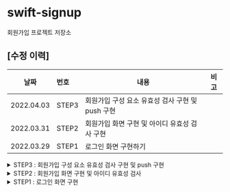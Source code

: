 # swift-signup
회원가입 프로젝트 저장소

## [수정 이력]
| 날짜       | 번호   | 내용                                    | 비고                             |
| ---------- | :----- | --------------------------------------- | -------------------------------- |
| 2022.04.03 | STEP3 | 회원가입 구성 요소 유효성 검사 구현 및 push 구현    |                                  |
| 2022.03.31 | STEP2 | 회원가입 화면 구현 및 아이디 유효성 검사 구현       |                                  |
| 2022.03.29 | STEP1 | 로그인 화면 구현하기                  |                                  |


<details>
<summary> STEP3 : 회원가입 구성 요소 유효성 검사 구현 및 push 구현 </summary>
## 작업 목록
### 리팩토링
- 싱글톤 구현 요소 일반 인스턴스로 수정
- 메서드명 구체적으로 수정
- URL 접근, Decode, 검증 로직 구분 및 분리

### SigninViewController 구성
- 비밀번호 / 비밀번호 재확인 / 이름 유효성 검사 관련 기능 구현
    + delegate가 아닌, addTarget에 각각의 유효성 검사 로직 함수 연결
    + 유효성에 따른 Case를 통해 UI 변경 기능 구현
- 키보드 return 변경
    + next 타입으로 변경
    + nameTextField에서 모든 유효성 검사가 true이면, done타입으로 변경 후 다음 VC로 push 구현
- NextButton 구현
    + 모든 유효성 검사가 true이면, done타입으로 변경 후 다음 VC로 push 구현
- 모든 유효성 검사 관련 Enum 타입 구현

</details>

<details>
<summary> STEP2 : 회원가입 화면 구현 및 아이디 유효성 검사 </summary>
## 작업 목록
### LoginViewController 수정
- 전반적인 메서드 이름 변경 (동사 + 목적어 형태)

### SiginViewController 구성
- 생성할 아이디, 비밀번호 및 비밀번호 재확인, 이름 기입 요소 구현 (Label / TextField)
    + NavigationBar를 기준으로 Attribute 위치 직접 구현
- NavigationBar 타이틀 구현
    + setNavigationBar 함수에 NSAttributedString.Key를 활용하여 타이틀 폰트 구현
- 각각의 TextField의 입력 값에 대한 유효성을 검사 위해 모두 Delegate 설정
    + textField(shouldChangeCharactersIn) 함수에 유효성 검사 로직 구현
    + 유효성 결과에 따른 layer 색상 변경을 위한 changeTextFieldLayer 함수 구현
    + 키보드 return 입력 및 외부 view 터치 시의 키보드 dismiss 구현을 위해 textFieldShouldReturn 및 textFieldDismissKeyboard 함수 구현
        * textFieldShouldReturn 함수 내에서 textField.resignFirstResponder()를 호출하고 true 리턴 시, 키보드 dismiss
- TextField의 값을 체크하는 로직을 가진 TextFieldValueChecker 객체 구현
    + checkID 함수 내에 정규표현식을 설정하여 ID의 길이, 중복 여부, 올바른 ID 구성인지를 유효성 검사하도록 로직 구현
        * return 값은 enum 타입으로 구현
    + httpGetId 함수를 통해 URL에 GET 요청을 보내고 기존 ID들의 값을 받아와 checkID에서 중복 여부를 판단할 수 있도록 로직 구현
        * URLSession.shared.dataTask 사용 시, 마지막에 .resume() 필수로 작성!
- 유효성 검사에 따른 적절한 값을 내포하고 있는 CheckValidIDCase enum 구현

</details>

<details>
<summary> STEP1 : 로그인 화면 구현 </summary>
## 작업 목록
### LoginViewController 구성
- 아이디와 비밀번호를 입력하고 로그인하거나, 회원가입 창으로 넘어갈 수 있는 화면 구성
- 로그인 창의 타이틀 라벨을 IBOutlet으로 구성하고, 이를 기반으로 나머지 Attribute들의 위치 직접 구현
    + 모든 Attribute들의 x 좌표는 rootView에서 40, width는 rootView의 width에서 -80으로 고정
    + textField는 Input 값이 틀에 바로 붙지 않도록 leftView를 활용하여 10정도 padding 부여
        * 키보드 return 입력 혹은 키보드 창 밖을 클릭 시, 키보드가 사라지도록 TextFieldDelegate의 textFieldShouldReturn과 커스텀 함수인 textFeildDismissKeyboard 구현
- 회원가입 버튼 클릭 시, NavigationController로 구현된 SiginViewController로 이동
    + 화면 이동은 modal present로 구현

</details>
